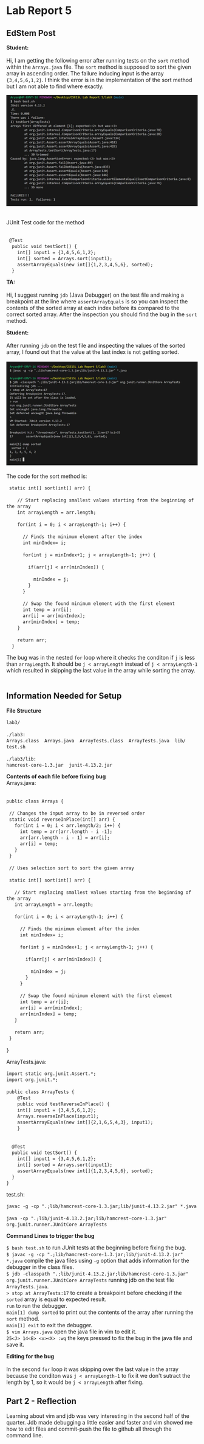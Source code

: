 # Lab Report 5

## EdStem Post

**Student:** <br><br>
Hi, I am getting the following error after running tests on the `sort` method within the `Arrays.java` file. The `sort` method is supposed to sort the given array in ascending order. The failure inducing input is the array `{3,4,5,6,1,2}`. I think the error is in the implementation of the sort method but I am not able to find where exactly.

![Image](lab51.JPG) <br><br>

JUnit Test code for the method <br>
```

 @Test
  public void testSort() {
    int[] input1 = {3,4,5,6,1,2};
    int[] sorted = Arrays.sort(input1);
    assertArrayEquals(new int[]{1,2,3,4,5,6}, sorted);
  }

```

**TA:** <br><br>
Hi, I suggest running `jdb` (Java Debugger) on the test file and making a breakpoint at the line where `assertArrayEquals` is so you can inspect the contents of the sorted array at each index before its compared to the correct sorted array. After the inspection you should find the bug in the `sort` method. 

**Student:** <br><br>
After running `jdb` on the test file and inspecting the values of the sorted array, I found out that the value at the last index is not getting sorted. <br><br>
![Image](lab52.JPG) <br><br>
The code for the sort method is: 
```
 static int[] sort(int[] arr) {

    // Start replacing smallest values starting from the beginning of the array
    int arrayLength = arr.length;

    for(int i = 0; i < arrayLength-1; i++) {

      // Finds the minimum element after the index
      int minIndex= i;
      
      for(int j = minIndex+1; j < arrayLength-1; j++) {

        if(arr[j] < arr[minIndex]) {

          minIndex = j;
        }
      }

      // Swap the found minimum element with the first element 
      int temp = arr[i];
      arr[i] = arr[minIndex];
      arr[minIndex] = temp;
    }

    return arr;
  }
```
The bug was in the nested `for` loop where it checks the conditon if `j` is less than `arrayLength`. It should be `j < arrayLength` instead of `j < arrayLength-1` which resulted in skipping the last value in the array while sorting the array. <br><br>

## Information Needed for Setup

**File Structure**
```
lab3/

./lab3:
Arrays.class  Arrays.java  ArrayTests.class  ArrayTests.java  lib/  test.sh

./lab3/lib:
hamcrest-core-1.3.jar  junit-4.13.2.jar
```

**Contents of each file before fixing bug** <br>
 Arrays.java: <br> <br>
 ```
public class Arrays {

  // Changes the input array to be in reversed order
  static void reverseInPlace(int[] arr) {
    for(int i = 0; i < arr.length/2; i++) {
      int temp = arr[arr.length - i -1];
      arr[arr.length - i - 1] = arr[i];
      arr[i] = temp;
    }
  }

  // Uses selection sort to sort the given array

  static int[] sort(int[] arr) {

    // Start replacing smallest values starting from the beginning of the array
    int arrayLength = arr.length;

    for(int i = 0; i < arrayLength-1; i++) {

      // Finds the minimum element after the index
      int minIndex= i;
      
      for(int j = minIndex+1; j < arrayLength-1; j++) {

        if(arr[j] < arr[minIndex]) {

          minIndex = j;
        }
      }

      // Swap the found minimum element with the first element 
      int temp = arr[i];
      arr[i] = arr[minIndex];
      arr[minIndex] = temp;
    }

    return arr;
  }

}
  ```

ArrayTests.java: 
```
import static org.junit.Assert.*;
import org.junit.*;

public class ArrayTests {
	@Test 
	public void testReverseInPlace() {
    int[] input1 = {3,4,5,6,1,2};
    Arrays.reverseInPlace(input1);
    assertArrayEquals(new int[]{2,1,6,5,4,3}, input1);
	}


  @Test
  public void testSort() {
    int[] input1 = {3,4,5,6,1,2};
    int[] sorted = Arrays.sort(input1);
    assertArrayEquals(new int[]{1,2,3,4,5,6}, sorted);
  }
}
```

test.sh: 
```
javac -g -cp ".;lib/hamcrest-core-1.3.jar;lib/junit-4.13.2.jar" *.java

java -cp ".;lib/junit-4.13.2.jar;lib/hamcrest-core-1.3.jar" org.junit.runner.JUnitCore ArrayTests
```

**Command Lines to trigger the bug** <br>

`$ bash test.sh` to run JUnit tests at the beginning before fixing the bug.<br>
`$ javac -g -cp ".;lib/hamcrest-core-1.3.jar;lib/junit-4.13.2.jar" *.java` compile the java files using `-g` option that adds information for the debugger in the class files. <br>
`$ jdb -classpath ".;lib/junit-4.13.2.jar;lib/hamcrest-core-1.3.jar" org.junit.runner.JUnitCore ArrayTests` running jdb on the test file `ArrayTests.java`. <br>
`> stop at ArrayTests:17` to create a breakpoint before checking if the `sorted` array is equal to expected result. <br>
`run` to run the debugger. <br>
`main[1] dump sorted` to print out the contents of the array after running the `sort` method. <br>
`main[1] exit` to exit the debugger. <br>
`$ vim Arrays.java` open the java file in vim to edit it. <br>
`25<J> 14<E> <x><X> :wq` the keys pressed to fix the bug in the java file and save it. <br>

**Editing for the bug** <br><br>
In the second `for` loop it was skipping over the last value in the array because the conditon was `j < arrayLength-1` to fix it we don't sutract the length by 1, so it would be `j < arrayLength` after fixing. 

## Part 2 - Reflection

Learning about vim and jdb was very interesting in the second half of the quarter. Jdb made debugging a little easier and faster and vim showed me how to edit files and commit-push the file to github all through the command line. 


